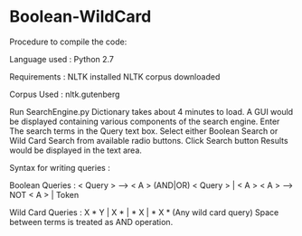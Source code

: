 # Boolean-WildCard
Procedure to compile the code:

Language used 	: Python 2.7

Requirements 	: NLTK installed
	          NLTK corpus downloaded

Corpus Used	: nltk.gutenberg


Run SearchEngine.py
Dictionary takes about 4 minutes to load.
A GUI would be displayed containing various components of the search engine.
Enter The search terms in the Query text box.
Select either Boolean Search or Wild Card Search from available radio buttons.
Click Search button
Results would be displayed in the text area.

Syntax for writing queries :

Boolean Queries	  : < Query >  -->  < A > (AND|OR) < Query > | < A >
		         < A > --> NOT < A > | Token

Wild Card Queries : X * Y | X * | * X | * X * (Any wild card query)
		    Space between terms is treated as AND operation.
